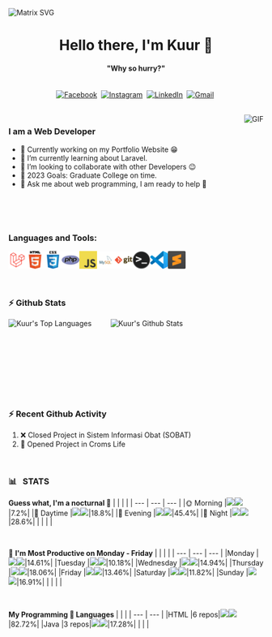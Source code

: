 ![Matrix SVG](https://raw.githubusercontent.com/rodrigograca31/rodrigograca31/master/matrix.svg)
<p>
  <h1 align="center"><b>Hello there, I'm Kuur 👋</b></h1>
</p>

<p>
  <h4 align="center"><b>"Why so hurry?"</b></h4>
</p>

<p align="center">
<br>
<a href="https://www.facebook.com/kurniadhn"><img src="https://img.shields.io/badge/facebook-%231877F2.svg?&style=for-the-badge&logo=facebook&logoColor=white" alt="Facebook" /></a>&nbsp;
<a href="https://instagram.com/kurniadhn"><img src="https://img.shields.io/badge/instagram-%23E4405F.svg?&style=for-the-badge&logo=instagram&logoColor=white" alt="Instagram" /></a>&nbsp;
<a href="https://www.linkedin.com/in/dicky-kurnia-ramadhan-610361186/"><img src="https://img.shields.io/badge/linkedin-%230077B5.svg?&style=for-the-badge&logo=linkedin&logoColor=white" alt="LinkedIn" /></a>&nbsp;
<a href="mailto:dickynakiri@gmail.com?subject=Hello%20Kuur"><img src="https://img.shields.io/badge/gmail-%23D14836.svg?&style=for-the-badge&logo=gmail&logoColor=white" alt="Gmail"/></a>&nbsp;
<!--<a href="https://kkvanonymous.github.io/"><img alt="Website" src="https://img.shields.io/website?style=for-the-badge&up_message=portfolio&url=https%3A%2F%2Fkkvanonymous.github.io%2F"></a>-->
</p>

<br>

<img align="right" height="270px" alt="GIF" src="https://i.pinimg.com/originals/e4/26/70/e426702edf874b181aced1e2fa5c6cde.gif" />

### I am a Web Developer
- 🔭 Currently working on my Portfolio Website :grin:
- 🌱 I’m currently learning about Laravel.
- 👯 I’m looking to collaborate with other Developers :wink:
- 🥅 2023 Goals: Graduate College on time.
- 💬 Ask me about web programming, I am ready to help :raised_hands:

<br>
<br>
<br>

### Languages and Tools: 

<img align="left" alt="Laravel" width="35px" src="https://raw.githubusercontent.com/github/explore/56a826d05cf762b2b50ecbe7d492a839b04f3fbf/topics/laravel/laravel.png" />
<img align="left" alt="HTML5" width="35px" src="https://raw.githubusercontent.com/github/explore/80688e429a7d4ef2fca1e82350fe8e3517d3494d/topics/html/html.png" />
<img align="left" alt="CSS3" width="35px" src="https://raw.githubusercontent.com/github/explore/80688e429a7d4ef2fca1e82350fe8e3517d3494d/topics/css/css.png" />
<img align="left" alt="PHP" width="35px" src="https://raw.githubusercontent.com/github/explore/ccc16358ac4530c6a69b1b80c7223cd2744dea83/topics/php/php.png" />
<img align="left" alt="JavaScript" width="35px" src="https://raw.githubusercontent.com/github/explore/80688e429a7d4ef2fca1e82350fe8e3517d3494d/topics/javascript/javascript.png" />
<img align="left" alt="MySQL" width="35px" src="https://raw.githubusercontent.com/github/explore/80688e429a7d4ef2fca1e82350fe8e3517d3494d/topics/mysql/mysql.png" />
<img align="left" alt="Git" width="35px" src="https://raw.githubusercontent.com/github/explore/80688e429a7d4ef2fca1e82350fe8e3517d3494d/topics/git/git.png" />
<img align="left" alt="Terminal" width="35px" src="https://raw.githubusercontent.com/github/explore/80688e429a7d4ef2fca1e82350fe8e3517d3494d/topics/terminal/terminal.png" />
<img align="left" alt="Visual Studio Code" width="35px" src="https://raw.githubusercontent.com/github/explore/80688e429a7d4ef2fca1e82350fe8e3517d3494d/topics/visual-studio-code/visual-studio-code.png" />
<img align="left" alt="Sublime Text" width="35px" src="https://raw.githubusercontent.com/github/explore/80688e429a7d4ef2fca1e82350fe8e3517d3494d/topics/sublime-text/sublime-text.png" />
<br>
<br>
<br>
<br>


### :zap: Github Stats
<!-- ![Kuur's GitHub stats](https://github-readme-stats.vercel.app/api?username=anuraghazra&show_icons=true&theme=tokyonight&count_private=true)
[![Top Langs](https://github-readme-stats.vercel.app/api/top-langs/?username=anuraghazra&layout=compact)] -->
<img align="left" src="https://github-readme-stats.vercel.app/api/top-langs/?username=kurniadhn&theme=nightowl" width="40%" alt="Kuur's Top Languages">
<img src="https://github-readme-stats.vercel.app/api?username=kurniadhn&show_icons=true&theme=tokyonight" width="50%" alt="Kuur's Github Stats">
<br>
<br>
<br>
<br>
<br>
<br>
<br>
<br>
<br>

### :zap: Recent Github Activity
<!--START_SECTION:activity-->
1. ❌ Closed Project in Sistem Informasi Obat (SOBAT)
2. 💪 Opened Project in Croms Life
<!-- 3. 🗣 Commented on [#143](https://github.com/dwyl/start-here/issues/143) in [dwyl/start-here](https://github.com/dwyl/start-here) -->
<!--END_SECTION:activity-->

<br>

### 📊 &nbsp; STATS

<!--START_SECTION_DAILY_COMMIT:readme-info-->
**Guess what, I'm a nocturnal 🦇** 
| | | |
| --- | --- | --- |
|🌞 Morning                |![](https://via.placeholder.com/60x22/000000/000000?text=+)![](https://via.placeholder.com/340x22/b8b8b8/b8b8b8?=text=+)|7.2%|
|🌆 Daytime                |![](https://via.placeholder.com/60x22/000000/000000?text=+)![](https://via.placeholder.com/340x22/b8b8b8/b8b8b8?=text=+)|18.8%|
|🌃 Evening                |![](https://via.placeholder.com/60x22/000000/000000?text=+)![](https://via.placeholder.com/340x22/b8b8b8/b8b8b8?=text=+)|45.4%|
|🌙 Night                  |![](https://via.placeholder.com/60x22/000000/000000?text=+)![](https://via.placeholder.com/340x22/b8b8b8/b8b8b8?=text=+)|28.6%|
| | | |
<!--END_SECTION_DAILY_COMMIT:readme-info-->

<br>

<!--START_SECTION_WEEKLY_COMMIT:readme-info-->
📅 **I'm Most Productive on Monday - Friday** 
| | | |
| --- | --- | --- |
|Monday                   |![](https://via.placeholder.com/60x22/000000/000000?text=+)![](https://via.placeholder.com/340x22/b8b8b8/b8b8b8?=text=+)|14.61%|
|Tuesday                  |![](https://via.placeholder.com/60x22/000000/000000?text=+)![](https://via.placeholder.com/340x22/b8b8b8/b8b8b8?=text=+)|10.18%|
|Wednesday                |![](https://via.placeholder.com/60x22/000000/000000?text=+)![](https://via.placeholder.com/340x22/b8b8b8/b8b8b8?=text=+)|14.94%|
|Thursday                 |![](https://via.placeholder.com/60x22/000000/000000?text=+)![](https://via.placeholder.com/340x22/b8b8b8/b8b8b8?=text=+)|18.06%|
|Friday                   |![](https://via.placeholder.com/60x22/000000/000000?text=+)![](https://via.placeholder.com/340x22/b8b8b8/b8b8b8?=text=+)|13.46%|
|Saturday                 |![](https://via.placeholder.com/60x22/000000/000000?text=+)![](https://via.placeholder.com/340x22/b8b8b8/b8b8b8?=text=+)|11.82%|
|Sunday                   |![](https://via.placeholder.com/60x22/000000/000000?text=+)![](https://via.placeholder.com/340x22/b8b8b8/b8b8b8?=text=+)|16.91%|
| | | |
<!--END_SECTION_WEEKLY_COMMIT:readme-info-->

<br>

<!--START_SECTION_LANGUAGE:readme-info-->
**My Programming 💖 Languages** 
| | |
| --- | --- |
|HTML                 |6 repos|![](https://via.placeholder.com/224x22/000000/000000?text=+)![](https://via.placeholder.com/176x22/b8b8b8/b8b8b8?=text=+)|82.72%|
|Java                 |3 repos|![](https://via.placeholder.com/156x22/000000/000000?text=+)![](https://via.placeholder.com/244x22/b8b8b8/b8b8b8?=text=+)|17.28%|
| | |
<!--END_SECTION_LANGUAGE:readme-info-->

<br>
